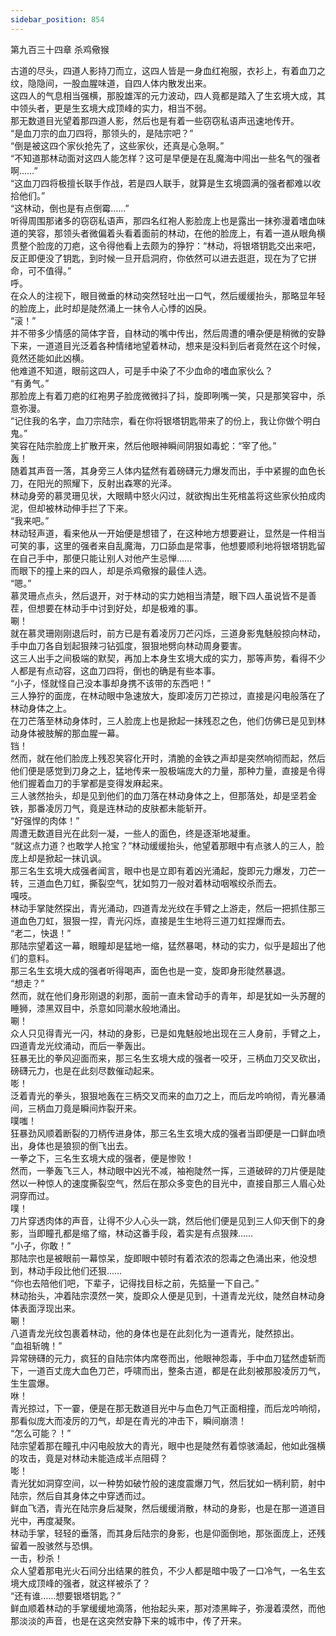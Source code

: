 ```yaml
---
sidebar_position: 854
---
```

 第九百三十四章 杀鸡儆猴


古道的尽头，四道人影持刀而立，这四人皆是一身血红袍服，衣衫上，有着血刀之纹，隐隐间，一股血腥味道，自四人体内散发出来。  
这四人的气息相当强横，那股雄浑的元力波动，四人竟都是踏入了生玄境大成，其中领头者，更是生玄境大成顶峰的实力，相当不弱。  
那无数道目光望着那四道人影，然后也是有着一些窃窃私语声迅速地传开。  
“是血刀宗的血刀四将，那领头的，是陆宗吧？”  
“倒是被这四个家伙抢先了，这些家伙，还真是心急啊。”  
“不知道那林动面对这四人能怎样？这可是早便是在乱魔海中闯出一些名气的强者啊……”  
“这血刀四将极擅长联手作战，若是四人联手，就算是生玄境圆满的强者都难以收拾他们。”  
“这林动，倒也是有点倒霉……”  
听得周围那诸多的窃窃私语声，那四名红袍人影脸庞上也是露出一抹弥漫着嗜血味道的笑容，那领头者微偏着头看着面前的林动，在他的脸庞上，有着一道从眼角横贯整个脸庞的刀疤，这令得他看上去颇为的狰狞：“林动，将银塔钥匙交出来吧，反正即便没了钥匙，到时候一旦开启洞府，你依然可以进去逛逛，现在为了它拼命，可不值得。”  
呼。  
在众人的注视下，眼目微垂的林动突然轻吐出一口气，然后缓缓抬头，那略显年轻的脸庞上，此时却是陡然涌上一抹令人心悸的凶戾。  
“滚！”  
并不带多少情感的简体字音，自林动的嘴中传出，然后周遭的嘈杂便是稍微的安静下来，一道道目光泛着各种情绪地望着林动，想来是没料到后者竟然在这个时候，竟然还能如此凶横。  
他难道不知道，眼前这四人，可是手中染了不少血命的嗜血家伙么？  
“有勇气。”  
那脸庞上有着刀疤的红袍男子脸庞微微抖了抖，旋即咧嘴一笑，只是那笑容中，杀意弥漫。  
“记住我的名字，血刀宗陆宗，看在你将银塔钥匙带来了的份上，我让你做个明白鬼。”  
笑容在陆宗脸庞上扩散开来，然后他眼神瞬间阴狠如毒蛇：“宰了他。”  
轰！  
随着其声音一落，其身旁三人体内猛然有着磅礴元力爆发而出，手中紧握的血色长刀，在阳光的照耀下，反射出森寒的光泽。  
林动身旁的慕灵珊见状，大眼睛中怒火闪过，就欲掏出生死棺盖将这些家伙拍成肉泥，但却被林动伸手拦了下来。  
“我来吧。”  
林动轻声道，看来他从一开始便是想错了，在这种地方想要避让，显然是一件相当可笑的事，这里的强者来自乱魔海，刀口舔血是常事，他想要顺利地将银塔钥匙留在自己手中，那便只能让别人对他产生忌惮……  
而眼下的撞上来的四人，却是杀鸡儆猴的最佳人选。  
“嗯。”  
慕灵珊点点头，然后退开，对于林动的实力她相当清楚，眼下四人虽说皆不是善茬，但想要在林动手中讨到好处，却是极难的事。  
唰！  
就在慕灵珊刚刚退后时，前方已是有着凌厉刀芒闪烁，三道身影鬼魅般掠向林动，手中血刀各自划起狠辣刁钻弧度，狠狠地劈向林动周身要害。  
这三人出手之间极端的默契，再加上本身生玄境大成的实力，那等声势，看得不少人都是有点动容，这血刀四将，倒也的确是有些本事。  
“小子，怪就怪自己没本事却身携不该带的东西吧！”  
三人狰狞的面庞，在林动眼中急速放大，旋即凌厉刀芒掠过，直接是闪电般落在了林动身体之上。  
在刀芒落至林动身体时，三人脸庞上也是掀起一抹残忍之色，他们仿佛已是见到林动身体被肢解的那血腥一幕。  
铛！  
然而，就在他们脸庞上残忍笑容化开时，清脆的金铁之声却是突然响彻而起，然后他们便是感觉到刀身之上，猛地传来一股极端庞大的力量，那种力量，直接是令得他们握着血刀的手掌都是变得发麻起来。  
三人骇然抬头，却是见到他们的血刀落在林动身体之上，但那落处，却是坚若金铁，那番凌厉刀气，竟是连林动的皮肤都未能斩开。  
“好强悍的肉体！”  
周遭无数道目光在此刻一凝，一些人的面色，终是逐渐地凝重。  
“就这点力道？也敢学人抢宝？”林动缓缓抬头，他望着那眼中有点骇人的三人，脸庞上却是掀起一抹讥讽。  
那三名生玄境大成强者闻言，眼中也是立即有着凶光涌起，旋即元力爆发，刀芒一转，三道血色刀虹，撕裂空气，犹如剪刀一般对着林动咽喉绞杀而去。  
嘎吱。  
林动手掌陡然探出，青光涌动，四道青龙光纹在手臂之上游走，然后一把抓住那三道血色刀虹，狠狠一捏，青光闪烁，直接是生生地将三道刀虹捏爆而去。  
“老二，快退！”  
那陆宗望着这一幕，眼瞳却是猛地一缩，猛然暴喝，林动的实力，似乎是超出了他们的意料。  
那三名生玄境大成的强者听得喝声，面色也是一变，旋即身形陡然暴退。  
“想走？”  
然而，就在他们身形刚退的刹那，面前一直未曾动手的青年，却是犹如一头苏醒的睡狮，漆黑双目中，杀意如同潮水般地涌出。  
唰！  
众人只见得青光一闪，林动的身影，已是如鬼魅般地出现在三人身前，手臂之上，四道青龙光纹涌动，而后一拳轰出。  
狂暴无比的拳风迎面而来，那三名生玄境大成的强者一咬牙，三柄血刀交叉砍出，磅礴元力，也是在此刻尽数催动起来。  
嘭！  
泛着青光的拳头，狠狠地轰在三柄交叉而来的血刀之上，而后龙吟响彻，青光暴涌间，三柄血刀竟是瞬间炸裂开来。  
噗嗤！  
狂暴劲风顺着断裂的刀柄传进身体，那三名生玄境大成的强者当即便是一口鲜血喷出，身体也是狼狈的倒飞出去。  
一拳之下，三名生玄境大成的强者，便是惨败！  
然而，一拳轰飞三人，林动眼中凶光不减，袖袍陡然一挥，三道破碎的刀片便是陡然以一种惊人的速度撕裂空气，然后在那众多变色的目光中，直接自那三人眉心处洞穿而过。  
噗！  
刀片穿透肉体的声音，让得不少人心头一跳，然后他们便是见到三人仰天倒下的身影，当即瞳孔都是缩了缩，林动这番手段，着实是有点狠辣……  
“小子，你敢！”  
那陆宗也是被眼前一幕惊呆，旋即眼中顿时有着浓浓的怨毒之色涌出来，他没想到，林动手段比他们还狠……  
“你也去陪他们吧，下辈子，记得找目标之前，先掂量一下自己。”  
林动抬头，冲着陆宗漠然一笑，旋即众人便是见到，十道青龙光纹，陡然自林动身体表面浮现出来。  
唰！  
八道青龙光纹包裹着林动，他的身体也是在此刻化为一道青光，陡然掠出。  
“血祖斩魄！”  
异常磅礴的元力，疯狂的自陆宗体内席卷而出，他眼神怨毒，手中血刀猛然虚斩而下，一道百丈庞大血色刀芒，呼啸而出，整条古道，都是在此刻被那股凌厉刀气，生生震爆。  
咻！  
青光掠过，下一霎，便是在那无数道目光中与血色刀气正面相撞，而后龙吟响彻，那看似庞大而凌厉的刀气，却是在青光的冲击下，瞬间崩溃！  
“怎么可能？！”  
陆宗望着那在瞳孔中闪电般放大的青光，眼中也是陡然有着惊骇涌起，他如此强横的攻击，竟是对林动未能造成半点阻碍？  
嘭！  
青光犹如洞穿空间，以一种势如破竹般的速度震爆刀气，然后犹如一柄利箭，射中陆宗，然后自其身体之中穿透而过。  
鲜血飞洒，青光在陆宗身后凝聚，然后缓缓消散，林动的身影，也是在那一道道目光中，再度凝聚。  
林动手掌，轻轻的垂落，而其身后陆宗的身影，也是仰面倒地，那张面庞上，还残留着一股骇然与恐惧。  
一击，秒杀！  
众人望着那电光火石间分出结果的胜负，不少人都是暗中吸了一口冷气，一名生玄境大成顶峰的强者，就这样被杀了？  
“还有谁……想要银塔钥匙？”  
鲜血顺着林动的手掌缓缓地滴落，他抬起头来，那对漆黑眸子，弥漫着漠然，而他那淡淡的声音，也是在这突然安静下来的城市中，传了开来。  
  
  
